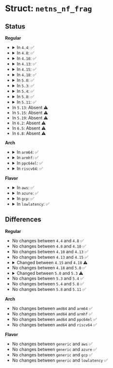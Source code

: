 # Struct: <code>netns_nf_frag</code>

## Status
<b>Regular</b>
<ul>
<li>
<details>
<summary>In <code>4.4</code>: ✅</summary>

```c
struct netns_nf_frag {
    struct netns_sysctl_ipv6 sysctl;
    struct netns_frags frags;
};
```
</details>
</li>
<li>
<details>
<summary>In <code>4.8</code>: ✅</summary>

```c
struct netns_nf_frag {
    struct netns_sysctl_ipv6 sysctl;
    struct netns_frags frags;
};
```
</details>
</li>
<li>
<details>
<summary>In <code>4.10</code>: ✅</summary>

```c
struct netns_nf_frag {
    struct netns_sysctl_ipv6 sysctl;
    struct netns_frags frags;
};
```
</details>
</li>
<li>
<details>
<summary>In <code>4.13</code>: ✅</summary>

```c
struct netns_nf_frag {
    struct netns_sysctl_ipv6 sysctl;
    struct netns_frags frags;
};
```
</details>
</li>
<li>
<details>
<summary>In <code>4.15</code>: ✅</summary>

```c
struct netns_nf_frag {
    struct netns_sysctl_ipv6 sysctl;
    struct netns_frags frags;
};
```
</details>
</li>
<li>
<details>
<summary>In <code>4.18</code>: ✅</summary>

```c
struct netns_nf_frag {
    struct netns_frags frags;
};
```
</details>
</li>
<li>
<details>
<summary>In <code>5.0</code>: ✅</summary>

```c
struct netns_nf_frag {
    struct netns_frags frags;
};
```
</details>
</li>
<li>
<details>
<summary>In <code>5.3</code>: ✅</summary>

```c
struct netns_nf_frag {
    struct fqdir *fqdir;
};
```
</details>
</li>
<li>
<details>
<summary>In <code>5.4</code>: ✅</summary>

```c
struct netns_nf_frag {
    struct fqdir *fqdir;
};
```
</details>
</li>
<li>
<details>
<summary>In <code>5.8</code>: ✅</summary>

```c
struct netns_nf_frag {
    struct fqdir *fqdir;
};
```
</details>
</li>
<li>
<details>
<summary>In <code>5.11</code>: ✅</summary>

```c
struct netns_nf_frag {
    struct fqdir *fqdir;
};
```
</details>
</li>
<li>
In <code>5.13</code>: Absent ⚠️
</li>
<li>
In <code>5.15</code>: Absent ⚠️
</li>
<li>
In <code>5.19</code>: Absent ⚠️
</li>
<li>
In <code>6.2</code>: Absent ⚠️
</li>
<li>
In <code>6.5</code>: Absent ⚠️
</li>
<li>
In <code>6.8</code>: Absent ⚠️
</li>
</ul>
<b>Arch</b>
<ul>
<li>
<details>
<summary>In <code>arm64</code>: ✅</summary>

```c
struct netns_nf_frag {
    struct fqdir *fqdir;
};
```
</details>
</li>
<li>
<details>
<summary>In <code>armhf</code>: ✅</summary>

```c
struct netns_nf_frag {
    struct fqdir *fqdir;
};
```
</details>
</li>
<li>
<details>
<summary>In <code>ppc64el</code>: ✅</summary>

```c
struct netns_nf_frag {
    struct fqdir *fqdir;
};
```
</details>
</li>
<li>
<details>
<summary>In <code>riscv64</code>: ✅</summary>

```c
struct netns_nf_frag {
    struct fqdir *fqdir;
};
```
</details>
</li>
</ul>
<b>Flavor</b>
<ul>
<li>
<details>
<summary>In <code>aws</code>: ✅</summary>

```c
struct netns_nf_frag {
    struct fqdir *fqdir;
};
```
</details>
</li>
<li>
<details>
<summary>In <code>azure</code>: ✅</summary>

```c
struct netns_nf_frag {
    struct fqdir *fqdir;
};
```
</details>
</li>
<li>
<details>
<summary>In <code>gcp</code>: ✅</summary>

```c
struct netns_nf_frag {
    struct fqdir *fqdir;
};
```
</details>
</li>
<li>
<details>
<summary>In <code>lowlatency</code>: ✅</summary>

```c
struct netns_nf_frag {
    struct fqdir *fqdir;
};
```
</details>
</li>
</ul>

## Differences
<b>Regular</b>
<ul>
<li>
No changes between <code>4.4</code> and <code>4.8</code> ✅
</li>
<li>
No changes between <code>4.8</code> and <code>4.10</code> ✅
</li>
<li>
No changes between <code>4.10</code> and <code>4.13</code> ✅
</li>
<li>
No changes between <code>4.13</code> and <code>4.15</code> ✅
</li>
<li>
<details>
<summary>Changed between <code>4.15</code> and <code>4.18</code> ⚠️</summary>
<ul>
<li>
<b>Field removed. </b>
<code>struct netns_sysctl_ipv6 sysctl</code>
</li>
</ul>
</details>
</li>
<li>
No changes between <code>4.18</code> and <code>5.0</code> ✅
</li>
<li>
<details>
<summary>Changed between <code>5.0</code> and <code>5.3</code> ⚠️</summary>
<ul>
<li>
<b>Field added. </b>
<code>struct fqdir *fqdir</code>
</li>
<li>
<b>Field removed. </b>
<code>struct netns_frags frags</code>
</li>
</ul>
</details>
</li>
<li>
No changes between <code>5.3</code> and <code>5.4</code> ✅
</li>
<li>
No changes between <code>5.4</code> and <code>5.8</code> ✅
</li>
<li>
No changes between <code>5.8</code> and <code>5.11</code> ✅
</li>
</ul>
<b>Arch</b>
<ul>
<li>
No changes between <code>amd64</code> and <code>arm64</code> ✅
</li>
<li>
No changes between <code>amd64</code> and <code>armhf</code> ✅
</li>
<li>
No changes between <code>amd64</code> and <code>ppc64el</code> ✅
</li>
<li>
No changes between <code>amd64</code> and <code>riscv64</code> ✅
</li>
</ul>
<b>Flavor</b>
<ul>
<li>
No changes between <code>generic</code> and <code>aws</code> ✅
</li>
<li>
No changes between <code>generic</code> and <code>azure</code> ✅
</li>
<li>
No changes between <code>generic</code> and <code>gcp</code> ✅
</li>
<li>
No changes between <code>generic</code> and <code>lowlatency</code> ✅
</li>
</ul>
